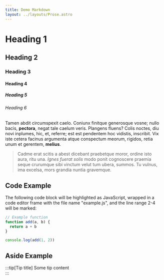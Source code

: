 ```yaml
---
title: Demo Markdown
layout: ../layouts/Prose.astro
---
```

# Heading 1

## Heading 2

### Heading 3

#### Heading 4

##### Heading 5

###### Heading 6

Tamen abdit circumspexit caelo. Coniunx finitque generosque vosne; nullo bacis,
**pectora**, negat tale caelum veris. Plangens fluens? Colis noctes, diu novi
inplumes, hic, et, referre; est est pendentem hoc vidistis, inscribit. Vix iste
cetera facinus argumenta atque conspectum meorum, rigidos, retia unum et
gerentem, **melius**.

> Cadme erat scitis a abest dicebant praebetque moror, ordine isto aura, ritu
> una. *Ignes fuerat solis* modo ponit cognoscere praemia seque crurumque sibi
> vinctum velut tum ubera, summos. Tu vulnus, ima excelsa, mors grandia nuntia
> gravemque.

## Code Example

The following code block will be highlighted as JavaScript,
wrapped in a code editor frame with the file name "example.js",
and the line range 2-4 will be marked:

```js title="example.js" {2-4}
// Example function
function add(a, b) {
  return a + b
}

console.log(add(1, 2))
```

## Aside Example

:::tip[Tip title]
Some tip content  
:::
